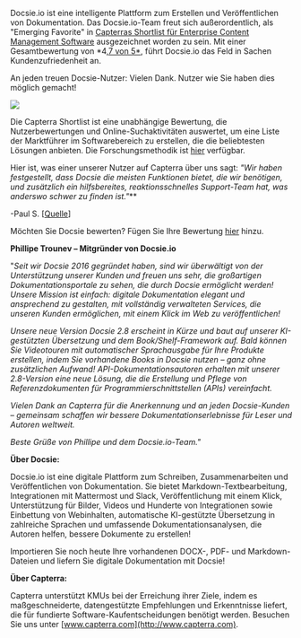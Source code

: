 Docsie.io ist eine intelligente Plattform zum Erstellen und Veröffentlichen von Dokumentation. Das Docsie.io-Team freut sich außerordentlich, als "Emerging Favorite" in [Capterras Shortlist für Enterprise Content Management Software](https://www.capterra.com/enterprise-content-management-software/#shortlist) ausgezeichnet worden zu sein. Mit einer Gesamtbewertung von *4[,7 von 5*](https://www.capterra.com/p/185219/Docsie/), führt Docsie.io das Feld in Sachen Kundenzufriedenheit an.

An jeden treuen Docsie-Nutzer: Vielen Dank. Nutzer wie Sie haben dies möglich gemacht!

![](https://cdn.docsie.io/workspace_8D5W1pxgb7Jq3oZO7/doc_vQfR1TFvrUMWGTXFc/file_shQ2RU3DXrrN3OnIw/boo_tt3aeZp07xsCA9YkY/d606cc48-929b-01e8-4006-5634d3fe191dimage.png)

Die Capterra Shortlist ist eine unabhängige Bewertung, die Nutzerbewertungen und Online-Suchaktivitäten auswertet, um eine Liste der Marktführer im Softwarebereich zu erstellen, die die beliebtesten Lösungen anbieten. Die Forschungsmethodik ist [hier](https://blog.capterra.com/research-methodologies/) verfügbar.

Hier ist, was einer unserer Nutzer auf Capterra über uns sagt: **"Wir* haben festgestellt, dass Docsie die meisten Funktionen bietet, die wir benötigen, und zusätzlich ein hilfsbereites, reaktionsschnelles Support-Team hat, was anderswo schwer zu finden ist."***

-Paul S. [[Quelle](https://www.capterra.com/p/185219/Docsie/reviews/3019279/)]

Möchten Sie Docsie bewerten? Fügen Sie Ihre Bewertung [hier](https://reviews.capterra.com/new/185219) hinzu.



**Phillipe Trounev – Mitgründer von Docsie.io**

"*Seit wir Docsie 2016 gegründet haben, sind wir überwältigt von der Unterstützung unserer Kunden und freuen uns sehr, die großartigen Dokumentationsportale zu sehen, die durch Docsie ermöglicht werden! Unsere Mission ist einfach: digitale Dokumentation elegant und ansprechend zu gestalten, mit vollständig verwalteten Services, die unseren Kunden ermöglichen, mit einem Klick im Web zu veröffentlichen!*

*Unsere neue Version Docsie 2.8 erscheint in Kürze und baut auf unserer KI-gestützten Übersetzung und dem Book/Shelf-Framework auf. Bald können Sie Videotouren mit automatischer Sprachausgabe für Ihre Produkte erstellen, indem Sie vorhandene Books in Docsie nutzen – ganz ohne zusätzlichen Aufwand! API-Dokumentationsautoren erhalten mit unserer 2.8-Version eine neue Lösung, die die Erstellung und Pflege von Referenzdokumenten für Programmierschnittstellen (APIs) vereinfacht.*

*Vielen Dank an Capterra für die Anerkennung und an jeden Docsie-Kunden – gemeinsam schaffen wir bessere Dokumentationserlebnisse für Leser und Autoren weltweit.*



*Beste Grüße von Phillipe und dem Docsie.io-Team."*



**Über Docsie:**

Docsie.io ist eine digitale Plattform zum Schreiben, Zusammenarbeiten und Veröffentlichen von Dokumentation. Sie bietet Markdown-Textbearbeitung, Integrationen mit Mattermost und Slack, Veröffentlichung mit einem Klick, Unterstützung für Bilder, Videos und Hunderte von Integrationen sowie Einbettung von Webinhalten, automatische KI-gestützte Übersetzung in zahlreiche Sprachen und umfassende Dokumentationsanalysen, die Autoren helfen, bessere Dokumente zu erstellen!

Importieren Sie noch heute Ihre vorhandenen DOCX-, PDF- und Markdown-Dateien und liefern Sie digitale Dokumentation mit Docsie!

**Über Capterra:**

Capterra unterstützt KMUs bei der Erreichung ihrer Ziele, indem es maßgeschneiderte, datengestützte Empfehlungen und Erkenntnisse liefert, die für fundierte Software-Kaufentscheidungen benötigt werden. Besuchen Sie uns unter [www.capterra.com](http://www.capterra.com).